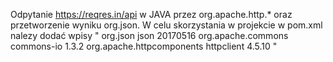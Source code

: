 Odpytanie https://reqres.in/api w JAVA przez org.apache.http.* oraz przetworzenie wyniku org.json.
W celu skorzystania w projekcie w pom.xml nalezy dodać wpisy 
    "<dependencies>
    <dependency>
        <groupId>org.json</groupId>
        <artifactId>json</artifactId>
        <version>20170516</version>
    </dependency>
    <dependency>
        <groupId>org.apache.commons</groupId>
        <artifactId>commons-io</artifactId>
        <version>1.3.2</version>
    </dependency>
    <dependency>
       <groupId>org.apache.httpcomponents</groupId>
       <artifactId>httpclient</artifactId>
       <version>4.5.10</version>
     </dependency>
    </dependencies>"
